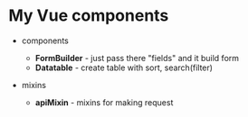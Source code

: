 # My Vue components
* components 
  + **FormBuilder** - just pass there "fields" and it build form 
  + **Datatable** - create table with sort, search(filter)

* mixins
  + **apiMixin** - mixins for making request
